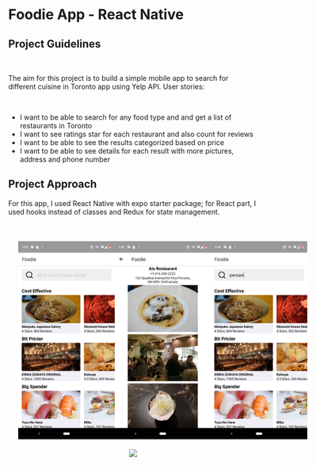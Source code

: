 <h1>Foodie App - React Native</h1>

<h2>Project Guidelines</h2><br>
<p>The aim for this project is to build a simple mobile app to search for different cuisine in Toronto app using Yelp API. User stories:</p><br>
<ul>
<li>I want to be able to search for any food type and and get a list of restaurants in Toronto </li>
<li>I want to see ratings star for each restaurant and also count for reviews </li>
<li>I want to be able to see the results categorized based on price </li>
<li>I want to be able to see details for each result with more pictures, address and phone number</li>
</ul>

<h2>Project Approach</h2>
<p>For this app, I used React Native with expo starter package; for React part, I used hooks instead of classes and Redux for state management.</p><br>


<div style="padding:20px; display:flex; flex-direction:row; justify-content:space-between;">
<img src="/assets/foodie-main.png" height="400" width="200" />
<img src="/assets/foodie-item.png" height="400" width="200" />
<img src="/assets/foodie-search.png" height="400" width="200" />
</div>
<div style="display:flex; justify-content:center;">
<img src="/assets/ezgif.com-video-to-gif.gif" />
</div>

